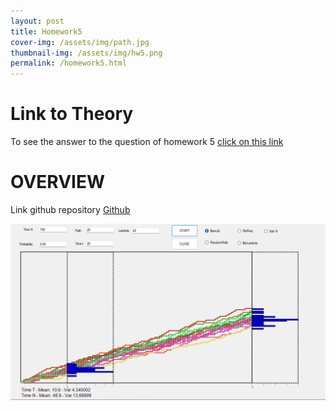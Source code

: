 ```yaml
---
layout: post
title: Homework5
cover-img: /assets/img/path.jpg
thumbnail-img: /assets/img/hw5.png
permalink: /homework5.html
---
```




# Link to Theory
To see the answer to the question of homework 5 [click on this link](hw5Theory.md)

# OVERVIEW

Link github repository [Github](https://github.com/Viiiiin/Statistics/tree/main/homework_2/homework_1)


![hw5](../assets/img/hw5.png)
